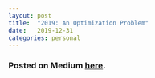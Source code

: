 ```yaml
---
layout: post
title:  "2019: An Optimization Problem"
date:   2019-12-31
categories: personal
---
```


### Posted on Medium [here](https://medium.com/@pjasethi/2019-an-optimization-problem-5f1625843870).
